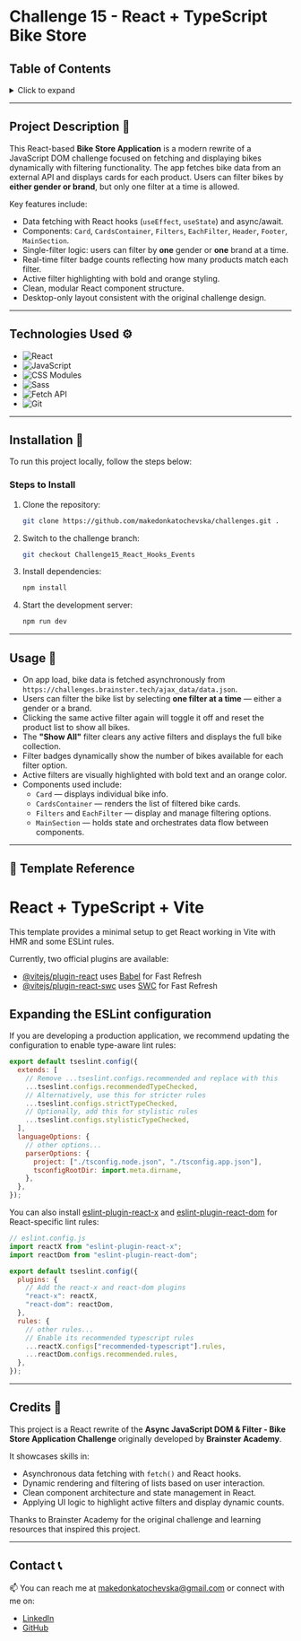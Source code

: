 # Challenge 15 - React + TypeScript Bike Store

## Table of Contents

<details>
  <summary>Click to expand</summary>
  - 📜 Project Description <br>
  - ⚙️ Technologies Used <br>
  - 🔨 Installation <br>
  - 🚀 Usage <br>
  - 🧰 Template Reference <br>
  - 📝 Credits <br>
  - 📞 Contact <br>
</details>

---

## Project Description 📜

This React-based **Bike Store Application** is a modern rewrite of a JavaScript DOM challenge focused on fetching and displaying bikes dynamically with filtering functionality. The app fetches bike data from an external API and displays cards for each product. Users can filter bikes by **either gender or brand**, but only one filter at a time is allowed.

Key features include:

- Data fetching with React hooks (`useEffect`, `useState`) and async/await.
- Components: `Card`, `CardsContainer`, `Filters`, `EachFilter`, `Header`, `Footer`, `MainSection`.
- Single-filter logic: users can filter by **one** gender or **one** brand at a time.
- Real-time filter badge counts reflecting how many products match each filter.
- Active filter highlighting with bold and orange styling.
- Clean, modular React component structure.
- Desktop-only layout consistent with the original challenge design.

---

## Technologies Used ⚙️

- ![React](https://img.shields.io/badge/React-61DAFB?style=flat-square&logo=react&logoColor=black)
- ![JavaScript](https://img.shields.io/badge/JavaScript-F7DF1E?style=flat-square&logo=javascript&logoColor=black)
- ![CSS Modules](https://img.shields.io/badge/CSS_Modules-1572B6?style=flat-square&logo=css3&logoColor=white)
- ![Sass](https://img.shields.io/badge/Sass-CC6699?style=flat-square&logo=sass&logoColor=white)
- ![Fetch API](https://img.shields.io/badge/Fetch-API-005571?style=flat-square&logo=javascript&logoColor=white)
- ![Git](https://img.shields.io/badge/Git-F05032?style=flat-square&logo=git&logoColor=white)

---

## Installation 🔨

To run this project locally, follow the steps below:

### Steps to Install

1. Clone the repository:

   ```bash
   git clone https://github.com/makedonkatochevska/challenges.git .
   ```

2. Switch to the challenge branch:

   ```bash
   git checkout Challenge15_React_Hooks_Events
   ```

3. Install dependencies:

   ```bash
   npm install
   ```

4. Start the development server:

   ```bash
   npm run dev
   ```

---

## Usage 🚀

- On app load, bike data is fetched asynchronously from  
  `https://challenges.brainster.tech/ajax_data/data.json`.
- Users can filter the bike list by selecting **one filter at a time** — either a gender or a brand.
- Clicking the same active filter again will toggle it off and reset the product list to show all bikes.
- The **"Show All"** filter clears any active filters and displays the full bike collection.
- Filter badges dynamically show the number of bikes available for each filter option.
- Active filters are visually highlighted with bold text and an orange color.
- Components used include:
  - `Card` — displays individual bike info.
  - `CardsContainer` — renders the list of filtered bike cards.
  - `Filters` and `EachFilter` — display and manage filtering options.
  - `MainSection` — holds state and orchestrates data flow between components.

---

## 🧰 Template Reference

# React + TypeScript + Vite

This template provides a minimal setup to get React working in Vite with HMR and some ESLint rules.

Currently, two official plugins are available:

- [@vitejs/plugin-react](https://github.com/vitejs/vite-plugin-react/blob/main/packages/plugin-react) uses [Babel](https://babeljs.io/) for Fast Refresh
- [@vitejs/plugin-react-swc](https://github.com/vitejs/vite-plugin-react/blob/main/packages/plugin-react-swc) uses [SWC](https://swc.rs/) for Fast Refresh

## Expanding the ESLint configuration

If you are developing a production application, we recommend updating the configuration to enable type-aware lint rules:

```js
export default tseslint.config({
  extends: [
    // Remove ...tseslint.configs.recommended and replace with this
    ...tseslint.configs.recommendedTypeChecked,
    // Alternatively, use this for stricter rules
    ...tseslint.configs.strictTypeChecked,
    // Optionally, add this for stylistic rules
    ...tseslint.configs.stylisticTypeChecked,
  ],
  languageOptions: {
    // other options...
    parserOptions: {
      project: ["./tsconfig.node.json", "./tsconfig.app.json"],
      tsconfigRootDir: import.meta.dirname,
    },
  },
});
```

You can also install [eslint-plugin-react-x](https://github.com/Rel1cx/eslint-react/tree/main/packages/plugins/eslint-plugin-react-x) and [eslint-plugin-react-dom](https://github.com/Rel1cx/eslint-react/tree/main/packages/plugins/eslint-plugin-react-dom) for React-specific lint rules:

```js
// eslint.config.js
import reactX from "eslint-plugin-react-x";
import reactDom from "eslint-plugin-react-dom";

export default tseslint.config({
  plugins: {
    // Add the react-x and react-dom plugins
    "react-x": reactX,
    "react-dom": reactDom,
  },
  rules: {
    // other rules...
    // Enable its recommended typescript rules
    ...reactX.configs["recommended-typescript"].rules,
    ...reactDom.configs.recommended.rules,
  },
});
```

---

## Credits 📝

This project is a React rewrite of the **Async JavaScript DOM & Filter - Bike Store Application Challenge** originally developed by **Brainster Academy**.

It showcases skills in:

- Asynchronous data fetching with `fetch()` and React hooks.
- Dynamic rendering and filtering of lists based on user interaction.
- Clean component architecture and state management in React.
- Applying UI logic to highlight active filters and display dynamic counts.

Thanks to Brainster Academy for the original challenge and learning resources that inspired this project.

---

## Contact 📞

📫 You can reach me at [makedonkatochevska@gmail.com](mailto:makedonkatochevska@gmail.com) or connect with me on:

- [LinkedIn](https://www.linkedin.com/in/makedonka-tochevska)
- [GitHub](https://github.com/makedonkatochevska)

